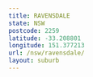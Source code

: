 ```yaml
---
title: RAVENSDALE
state: NSW
postcode: 2259
latitude: -33.208801
longitude: 151.377213
url: /nsw/ravensdale/
layout: suburb
---
```

